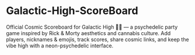 # Galactic-High-ScoreBoard
Official Cosmic Scoreboard for Galactic High 🚀🌿 — a psychedelic party game inspired by Rick &amp; Morty aesthetics and cannabis culture. Add players, nicknames &amp; emojis, track scores, share cosmic links, and keep the vibe high with a neon-psychedelic interface.
